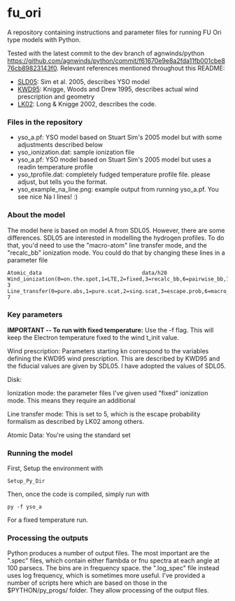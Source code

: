 # fu_ori

A repository containing instructions and parameter files for running FU Ori type models with Python.

Tested with the latest commit to the dev branch of agnwinds/python https://github.com/agnwinds/python/commit/f61670e9e8a2fda11fb001cbe876cb89823143f0. Relevant references mentioned throughout this README:

* [SLD05](http://adsabs.harvard.edu/abs/2005MNRAS.363..615S): Sim et al. 2005, describes YSO model
* [KWD95](http://adsabs.harvard.edu/abs/2002ApJ...579..725L): Knigge, Woods and Drew 1995, describes actual wind prescription and geometry
* [LK02](http://adsabs.harvard.edu/abs/1995MNRAS.273..225K): Long & Knigge 2002, describes the code.

### Files in the repository

* yso_a.pf: YSO model based on Stuart Sim's 2005 model but with some adjustments described below
* yso_ionization.dat: sample ionization file 
* yso_a.pf: YSO model based on Stuart Sim's 2005 model but uses a readin temperature profile
* yso_tprofile.dat: completely fudged temperature profile file. please adjust, but tells you the format.
* yso_example_na_line.png: example output from running yso_a.pf. You see nice Na I lines! :)

### About the model

The model here is based on model A from SDL05. However, there are some differences. SDL05 are interested in modelling the hydrogen profiles. To do that, you'd need to use the "macro-atom" line transfer mode, and the "recalc_bb" ionization mode. You could do that by changing these lines in a parameter file

```
Atomic_data                                data/h20
Wind_ionization(0=on.the.spot,1=LTE,2=fixed,3=recalc_bb,6=pairwise_bb,7=pairwise_pow,8=matrix_bb,9=matrix_pow)   3
Line_transfer(0=pure.abs,1=pure.scat,2=sing.scat,3=escape.prob,6=macro_atoms,7=macro_atoms+aniso.scattering)   7
```

### Key parameters 

**IMPORTANT -- To run with fixed temperature:** Use the -f flag. This will keep the Electron temperature fixed to the wind t_init value. 

Wind prescription: Parameters starting kn correspond to the variables defining the KWD95 wind prescription. This are described by KWD95 and the fiducial 
values are given by SDL05. I have adopted the values of SDL05.

Disk: 

Ionization mode: the parameter files I've given used "fixed" ionization mode. This means they require an additional 

Line transfer mode: This is set to 5, which is the escape probability formalism as described by LK02 among others. 

Atomic Data: You're using the standard set



### Running the model

First, Setup the environment with 

```
Setup_Py_Dir
```

Then, once the code is compiled, simply run with 

```
py -f yso_a
```

For a fixed temperature run.

### Processing the outputs 

Python produces a number of output files. The most important are the ".spec" files, which contain either flambda or fnu spectra at each 
angle at 100 parsecs. The bins are in frequency space. the ".log_spec" file instead uses log frequency, which is sometimes more useful. I've provided a 
number of scripts here which are based on those in the $PYTHON/py_progs/ folder. They allow processing of the output files.


